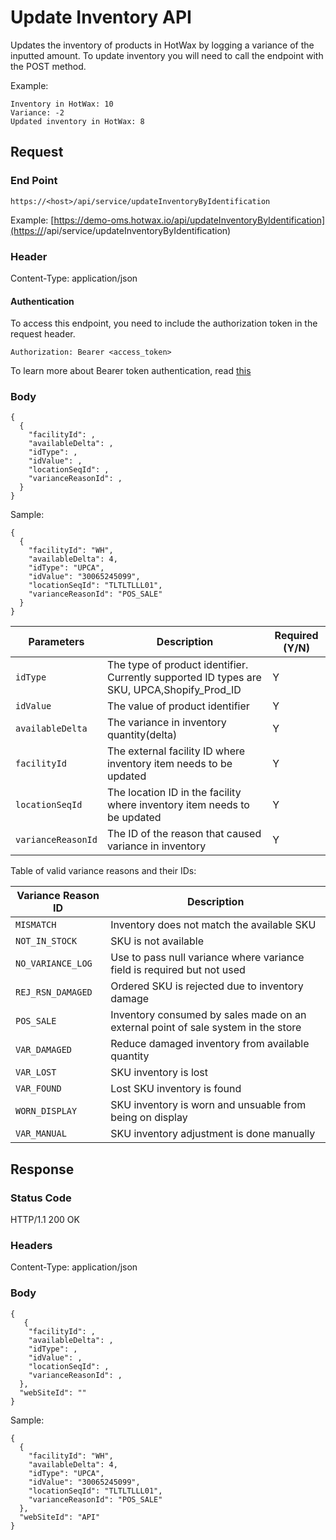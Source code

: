 # Update Inventory API

Updates the inventory of products in HotWax by logging a variance of the inputted amount. To update inventory you will need to call the endpoint with the POST method.

Example: 

```
Inventory in HotWax: 10
Variance: -2
Updated inventory in HotWax: 8
```

## Request

### End Point
`https://<host>/api/service/updateInventoryByIdentification`

Example: [https://demo-oms.hotwax.io/api/updateInventoryByIdentification](https://<host>/api/service/updateInventoryByIdentification)

### Header

Content-Type: application/json

#### Authentication

To access this endpoint, you need to include the authorization token in the request header.

`Authorization: Bearer <access_token>`

To learn more about Bearer token authentication, read [this](https://github.com/Dhiraj1405/oms-documentation/blob/oms1.0/API%20authentication.md)

### Body
```
{
  {
    "facilityId": ,
    "availableDelta": ,
    "idType": ,
    "idValue": ,
    "locationSeqId": ,
    "varianceReasonId": ,
  }
} 
```
Sample: 
```
{
  {
    "facilityId": "WH",
    "availableDelta": 4,
    "idType": "UPCA",
    "idValue": "30065245099",
    "locationSeqId": "TLTLTLLL01",
    "varianceReasonId": "POS_SALE"
  }
}  
```

| Parameters       | Description                                            | Required (Y/N) |
|------------------|--------------------------------------------------------|----------------|
| `idType`            | The type of product identifier. Currently supported ID types are SKU, UPCA,Shopify_Prod_ID | Y              |
| `idValue`            | The value of  product identifier                | Y              |
| `availableDelta`   | The variance in inventory quantity(delta)                       | Y              |
| `facilityId` | The external facility ID where inventory item needs to be updated | Y |
| `locationSeqId` | The location ID in the facility where inventory item needs to be updated | Y |
| `varianceReasonId` | The ID of the reason that caused variance in inventory | Y              |

Table of valid variance reasons and their IDs: 
  
| Variance Reason ID | Description |
| --- | --- |
| `MISMATCH` | Inventory does not match the available SKU |
| `NOT_IN_STOCK` | SKU is not available |
| `NO_VARIANCE_LOG` | Use to pass null variance where variance field is required but not used |
| `REJ_RSN_DAMAGED` | Ordered SKU is rejected due to inventory damage |
| `POS_SALE` | Inventory consumed by sales made on an external point of sale system in the store |
| `VAR_DAMAGED` | Reduce damaged inventory from available quantity |
| `VAR_LOST` | SKU inventory is lost |
| `VAR_FOUND` | Lost SKU inventory is found |
| `WORN_DISPLAY` | SKU inventory is worn and unsuable from being on display |
| `VAR_MANUAL` | SKU inventory adjustment is done manually |

## Response

### Status Code
HTTP/1.1 200 OK

### Headers
Content-Type: application/json


### Body
  
```
{
   {
    "facilityId": ,
    "availableDelta": ,
    "idType": ,
    "idValue": ,
    "locationSeqId": ,
    "varianceReasonId": ,
  },
  "webSiteId": ""
}
```

Sample: 
```
{
  {
    "facilityId": "WH",
    "availableDelta": 4,
    "idType": "UPCA",
    "idValue": "30065245099",
    "locationSeqId": "TLTLTLLL01",
    "varianceReasonId": "POS_SALE"
  },
  "webSiteId": "API"
}
```
